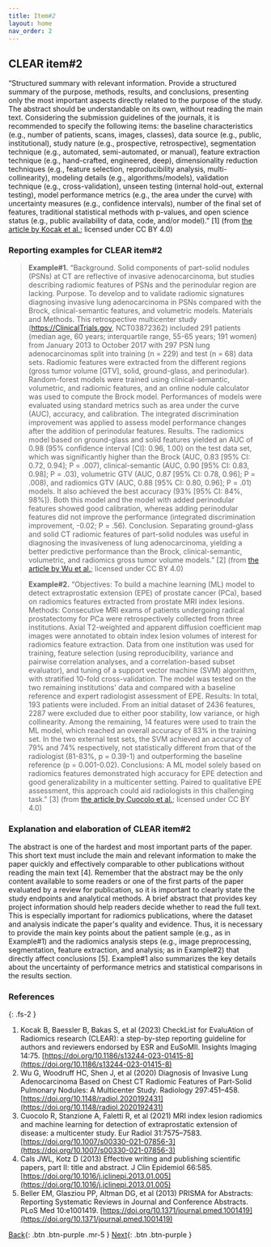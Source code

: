 ```yaml
---
title: Item#2
layout: home
nav_order: 2
---
```


## CLEAR item#2


“Structured summary with relevant information. Provide a structured summary of the purpose, methods, results, and conclusions, presenting only the most important aspects directly related to the purpose of the study. The abstract should be understandable on its own, without reading the main text. Considering the submission guidelines of the journals, it is recommended to specify the following items: the baseline characteristics (e.g., number of patients, scans, images, classes), data source (e.g., public, institutional), study nature (e.g., prospective, retrospective), segmentation technique (e.g., automated, semi-automated, or manual), feature extraction technique (e.g., hand-crafted, engineered, deep), dimensionality reduction techniques (e.g., feature selection, reproducibility analysis, multi-collinearity), modeling details (e.g., algorithms/models), validation technique (e.g., cross-validation), unseen testing (internal hold-out, external testing), model performance metrics (e.g., the area under the curve) with uncertainty measures (e.g., confidence intervals), number of the final set of features, traditional statistical methods with p-values, and open science status (e.g., public availability of data, code, and/or model).” [1] (from [the article by Kocak et al.](https://insightsimaging.springeropen.com/articles/10.1186/s13244-023-01415-8); licensed under CC BY 4.0)


### Reporting examples for CLEAR item#2

> **Example#1.** “Background. Solid components of part-solid nodules (PSNs) at CT are reflective of invasive adenocarcinoma, but studies describing radiomic features of PSNs and the perinodular region are lacking. Purpose. To develop and to validate radiomic signatures diagnosing invasive lung adenocarcinoma in PSNs compared with the Brock, clinical-semantic features, and volumetric models. Materials and Methods. This retrospective multicenter study (https://ClinicalTrials.gov, NCT03872362) included 291 patients (median age, 60 years; interquartile range, 55-65 years; 191 women) from January 2013 to October 2017 with 297 PSN lung adenocarcinomas split into training (n = 229) and test (n = 68) data sets. Radiomic features were extracted from the different regions (gross tumor volume [GTV], solid, ground-glass, and perinodular). Random-forest models were trained using clinical-semantic, volumetric, and radiomic features, and an online nodule calculator was used to compute the Brock model. Performances of models were evaluated using standard metrics such as area under the curve (AUC), accuracy, and calibration. The integrated discrimination improvement was applied to assess model performance changes after the addition of perinodular features. Results. The radiomics model based on ground-glass and solid features yielded an AUC of 0.98 (95% confidence interval [CI]: 0.96, 1.00) on the test data set, which was significantly higher than the Brock (AUC, 0.83 [95% CI: 0.72, 0.94]; P = .007), clinical-semantic (AUC, 0.90 [95% CI: 0.83, 0.98]; P = .03), volumetric GTV (AUC, 0.87 [95% CI: 0.78, 0.96]; P = .008), and radiomics GTV (AUC, 0.88 [95% CI: 0.80, 0.96]; P = .01) models. It also achieved the best accuracy (93% [95% CI: 84%, 98%]). Both this model and the model with added perinodular features showed good calibration, whereas adding perinodular features did not improve the performance (integrated discrimination improvement, -0.02; P = .56). Conclusion. Separating ground-glass and solid CT radiomic features of part-solid nodules was useful in diagnosing the invasiveness of lung adenocarcinoma, yielding a better predictive performance than the Brock, clinical-semantic, volumetric, and radiomics gross tumor volume models.” [2] (from [the article by Wu et al.](https://doi.org/10.1148/radiol.2020192431); licensed under CC BY 4.0)

> **Example#2.** “Objectives: To build a machine learning (ML) model to detect extraprostatic extension (EPE) of prostate cancer (PCa), based on radiomics features extracted from prostate MRI index lesions. Methods: Consecutive MRI exams of patients undergoing radical prostatectomy for PCa were retrospectively collected from three institutions. Axial T2-weighted and apparent diffusion coefficient map images were annotated to obtain index lesion volumes of interest for radiomics feature extraction. Data from one institution was used for training, feature selection (using reproducibility, variance and pairwise correlation analyses, and a correlation-based subset evaluator), and tuning of a support vector machine (SVM) algorithm, with stratified 10-fold cross-validation. The model was tested on the two remaining institutions' data and compared with a baseline reference and expert radiologist assessment of EPE. Results: In total, 193 patients were included. From an initial dataset of 2436 features, 2287 were excluded due to either poor stability, low variance, or high collinearity. Among the remaining, 14 features were used to train the ML model, which reached an overall accuracy of 83% in the training set. In the two external test sets, the SVM achieved an accuracy of 79% and 74% respectively, not statistically different from that of the radiologist (81-83%, p = 0.39-1) and outperforming the baseline reference (p = 0.001-0.02). Conclusions: A ML model solely based on radiomics features demonstrated high accuracy for EPE detection and good generalizability in a multicenter setting. Paired to qualitative EPE assessment, this approach could aid radiologists in this challenging task." [3] (from [the article by Cuocolo et al.](https://doi.org/10.1007/s00330-021-07856-3); licensed under CC BY 4.0)

### Explanation and elaboration of CLEAR item#2

The abstract is one of the hardest and most important parts of the paper. This short text must include the main and relevant information to make the paper quickly and effectively comparable to other publications without reading the main text [4]. Remember that the abstract may be the only content available to some readers or one of the first parts of the paper evaluated by a review for publication, so it is important to clearly state the study endpoints and analytical methods. A brief abstract that provides key project information should help readers decide whether to read the full text. This is especially important for radiomics publications, where the dataset and analysis indicate the paper's quality and evidence. Thus, it is necessary to provide the main key points about the patient sample (e.g., as in Example#1) and the radiomics analysis steps (e.g., image preprocessing, segmentation, feature extraction, and analysis; as in Example#2) that directly affect conclusions [5]. Example#1 also summarizes the key details about the uncertainty of performance metrics and statistical comparisons in the results section.

### References

{: .fs-2 }

1. 	Kocak B, Baessler B, Bakas S, et al (2023) CheckList for EvaluAtion of Radiomics research (CLEAR): a step-by-step reporting guideline for authors and reviewers endorsed by ESR and EuSoMII. Insights Imaging 14:75. [https://doi.org/10.1186/s13244-023-01415-8](https://doi.org/10.1186/s13244-023-01415-8)
2. 	Wu G, Woodruff HC, Shen J, et al (2020) Diagnosis of Invasive Lung Adenocarcinoma Based on Chest CT Radiomic                    Features of Part-Solid Pulmonary Nodules: A Multicenter Study. Radiology 297:451–458. [https://doi.org/10.1148/radiol.2020192431](https://doi.org/10.1148/radiol.2020192431)
3.  Cuocolo R, Stanzione A, Faletti R, et al (2021) MRI index lesion radiomics and machine learning for detection of extraprostatic extension of disease: a multicenter study. Eur Radiol 31:7575–7583. [https://doi.org/10.1007/s00330-021-07856-3](https://doi.org/10.1007/s00330-021-07856-3)
4.  Cals JWL, Kotz D (2013) Effective writing and publishing scientific papers, part II: title and abstract. J Clin Epidemiol 66:585. [https://doi.org/10.1016/j.jclinepi.2013.01.005](https://doi.org/10.1016/j.jclinepi.2013.01.005)
5.  Beller EM, Glasziou PP, Altman DG, et al (2013) PRISMA for Abstracts: Reporting Systematic Reviews in Journal and Conference Abstracts. PLoS Med 10:e1001419. [https://doi.org/10.1371/journal.pmed.1001419](https://doi.org/10.1371/journal.pmed.1001419)

[Back](https://radiomic.github.io/CLEAR-E3/docs/Item1.html){: .btn .btn-purple .mr-5 }
[Next](https://radiomic.github.io/CLEAR-E3/docs/Item3.html){: .btn .btn-purple   }

